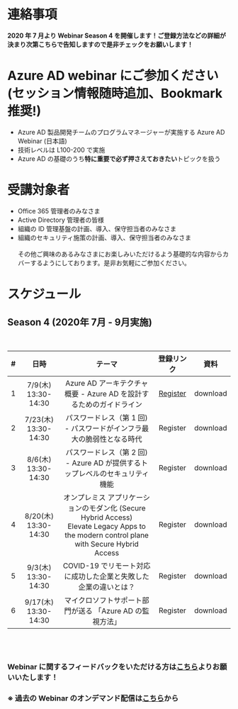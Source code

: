 # 連絡事項
**2020 年 7 月より Webinar Season 4 を開催します！ご登録方法などの詳細が決まり次第こちらで告知しますので是非チェックをお願いします！**



# Azure AD webinar にご参加ください <br>(セッション情報随時追加、Bookmark 推奨!)
- Azure AD 製品開発チームのプログラムマネージャーが実施する Azure AD Webinar (日本語)
- 技術レベルは L100-200 で実施
- Azure AD の基礎のうち**特に重要で必ず押さえておきたい**トピックを扱う

# 受講対象者
- Office 365 管理者のみなさま
- Active Directory 管理者の皆様
- 組織の ID 管理基盤の計画、導入、保守担当者のみなさま
- 組織のセキュリティ施策の計画、導入、保守担当者のみなさま
<br><br>
その他ご興味のあるみなさまにお楽しみいただけるよう基礎的な内容からカバーするようにしております。是非お気軽にご参加ください。 

# スケジュール
## Season 4 (2020年 7月 - 9月実施)

<br>


| # |           日時          |                                                                     テーマ                                                                     |                                                                登録リンク                                                               |資料|
|:-:|:-----------------------------:|:-------------------------------------------------------------------------------------------------------------------------------------------------------------:|:---------------------------------------------------------------------------------------------------------------------------------------:|:-:|
| 1 | 7/9(木)<br>13:30-14:30 | Azure AD アーキテクチャ概要 - Azure AD を設計するためのガイドライン| [Register](http://aka.ms/azureadarch)| download|
| 2 | 7/23(木) <br>13:30-14:30 | パスワードレス（第 1 回) - パスワードがインフラ最大の脆弱性となる時代 |Register|download|
| 3 | 8/6(木)<br>13:30-14:30 | パスワードレス（第 2 回) - Azure AD が提供するトップレベルのセキュリティ機能 |Register|download|
| 4 | 8/20(木)<br>13:30-14:30  | オンプレミス アプリケーションのモダン化 (Secure Hybrid Access)<br>Elevate Legacy Apps to the modern control plane with Secure Hybrid Access| Register |download|
| 5 | 9/3(木)<br>13:30-14:30 | COVID-19 でリモート対応に成功した企業と失敗した企業の違いとは？ |Register|download|
| 6 | 9/17(木)<br>13:30-14:30 | マイクロソフトサポート部門が送る 「Azure AD の監視方法」|Register|download|

<br><br>
### Webinar に関するフィードバックをいただける方は[こちら](https://forms.microsoft.com/Pages/ResponsePage.aspx?id=v4j5cvGGr0GRqy180BHbR0c2zLzd505PpWCpBKbso6xUMEpUMjNQUEJJSTUwMjJaTlFITE9BQTU2Qy4u)よりお願いいたします！
### ※ 過去の Webinar のオンデマンド配信は[こちら](Schedule-old.md)から
